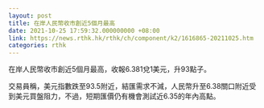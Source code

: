 ```yaml
---
layout: post
title: 在岸人民幣收市創近5個月最高
date: 2021-10-25 17:59:32.000000000 +08:00
link: https://news.rthk.hk/rthk/ch/component/k2/1616865-20211025.htm
categories: rthk
---
```


在岸人民幣收市創近5個月最高，收報6.381兌1美元，升93點子。

交易員稱，美元指數跌至93.5附近，結匯需求不減，人民幣升至6.38關口附近受到美元買盤阻力，不過，短期匯價仍有機會測試近6.35的年內高點。
